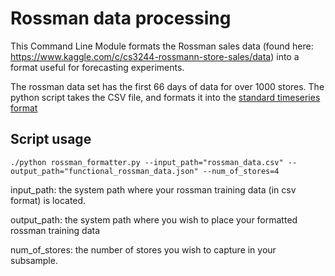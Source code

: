 # Rossman data processing


This Command Line Module formats the Rossman sales data (found here: https://www.kaggle.com/c/cs3244-rossmann-store-sales/data)
 into a format useful for forecasting experiments.
 
The rossman data set has the first 66 days of data for over 1000 stores.
The python script takes the CSV file, and formats it into the [standard timeseries format][stf]
 
 
 
 
## Script usage

```
./python rossman_formatter.py --input_path="rossman_data.csv" --output_path="functional_rossman_data.json" --num_of_stores=4
```
input_path: the system path where your rossman training data (in csv format) is located.

output_path: the system path where you wish to place your formatted rossman training data

num_of_stores: the number of stores you wish to capture in your subsample.
 
 
 
 [stf]: https://github.com/algorithmiaio/OpenForecast/tree/master/tools/README.md#standardFormat